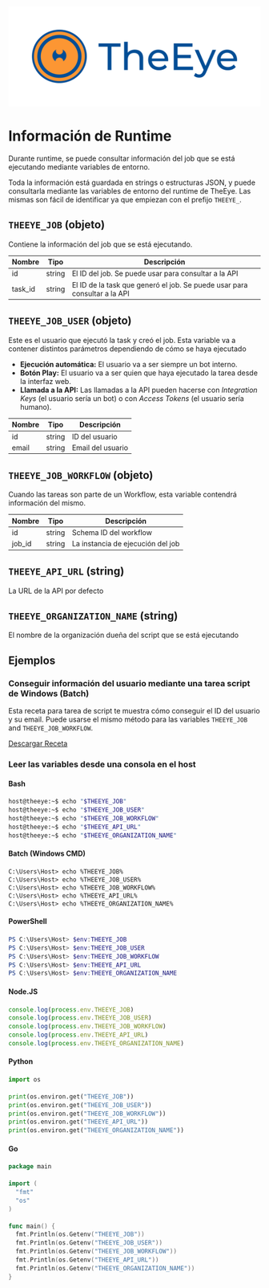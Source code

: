 [![theeye.io](images/logo-theeye-theOeye-logo2.png)](https://theeye.io/en/index.html)

# Información de Runtime

Durante runtime, se puede consultar información del job que se está ejecutando mediante variables de entorno.

Toda la información está guardada en strings o estructuras JSON, y puede consultarla mediante las variables de entorno del runtime de TheEye. Las mismas son fácil de identificar ya que empiezan con el prefijo `THEEYE_`.

## `THEEYE_JOB` (objeto)

Contiene la información del job que se está ejecutando.

| Nombre  | Tipo   | Descripción                                                               |
| ------- | ------ | ------------------------------------------------------------------------- |
| id      | string | El ID del job. Se puede usar para consultar a la API                      |
| task_id | string | El ID de la task que generó el job. Se puede usar para consultar a la API |

## `THEEYE_JOB_USER` (objeto)

Este es el usuario que ejecutó la task y creó el job. Esta variable va a contener distintos parámetros dependiendo de cómo se haya ejecutado

* **Ejecución automática:** El usuario va a ser siempre un bot interno.
* **Botón Play:** El usuario va a ser quien que haya ejecutado la tarea desde la interfaz web.
* **Llamada a la API:** Las llamadas a la API pueden hacerse con *Integration Keys* (el usuario sería un bot) o con *Access Tokens* (el usuario sería humano).

| Nombre | Tipo   | Descripción       |
| ------ | ------ | ----------------- |
| id     | string | ID del usuario    |
| email  | string | Email del usuario |

## `THEEYE_JOB_WORKFLOW` (objeto)

Cuando las tareas son parte de un Workflow, esta variable contendrá información del mismo.

| Nombre  | Tipo   | Descripción                       |
| ------- | ------ | --------------------------------- |
| id      | string | Schema ID del workflow            |
| job_id  | string | La instancia de ejecución del job |

## `THEEYE_API_URL` (string)

La URL de la API por defecto

## `THEEYE_ORGANIZATION_NAME` (string)

El nombre de la organización dueña del script que se está ejecutando

## Ejemplos

###  Conseguir información del usuario mediante una tarea script de Windows (Batch)

Esta receta para tarea de script te muestra cómo conseguir el ID del usuario y su email. Puede usarse el mismo método para las variables `THEEYE_JOB` and `THEEYE_JOB_WORKFLOW`.

[Descargar Receta](https://raw.githubusercontent.com/theeye-io/theeye-docs/master/docs/assets/recipes/check_theeye_env_vars.json)

### Leer las variables desde una consola en el host

<!-- tabs:start -->

#### **Bash**

```bash
host@theeye:~$ echo "$THEEYE_JOB"
host@theeye:~$ echo "$THEEYE_JOB_USER"
host@theeye:~$ echo "$THEEYE_JOB_WORKFLOW"
host@theeye:~$ echo "$THEEYE_API_URL"
host@theeye:~$ echo "$THEEYE_ORGANIZATION_NAME"
```

#### **Batch (Windows CMD)**

```batch
C:\Users\Host> echo %THEEYE_JOB%
C:\Users\Host> echo %THEEYE_JOB_USER%
C:\Users\Host> echo %THEEYE_JOB_WORKFLOW%
C:\Users\Host> echo %THEEYE_API_URL%
C:\Users\Host> echo %THEEYE_ORGANIZATION_NAME%
```

#### **PowerShell**

```powershell
PS C:\Users\Host> $env:THEEYE_JOB
PS C:\Users\Host> $env:THEEYE_JOB_USER
PS C:\Users\Host> $env:THEEYE_JOB_WORKFLOW
PS C:\Users\Host> $env:THEEYE_API_URL
PS C:\Users\Host> $env:THEEYE_ORGANIZATION_NAME
```

#### **Node.JS**

```javascript
console.log(process.env.THEEYE_JOB)
console.log(process.env.THEEYE_JOB_USER)
console.log(process.env.THEEYE_JOB_WORKFLOW)
console.log(process.env.THEEYE_API_URL)
console.log(process.env.THEEYE_ORGANIZATION_NAME)
```

#### **Python**

```python
import os

print(os.environ.get("THEEYE_JOB"))
print(os.environ.get("THEEYE_JOB_USER"))
print(os.environ.get("THEEYE_JOB_WORKFLOW"))
print(os.environ.get("THEEYE_API_URL"))
print(os.environ.get("THEEYE_ORGANIZATION_NAME"))
```

#### **Go**

```go
package main

import (
  "fmt"
  "os"
)

func main() {
  fmt.Println(os.Getenv("THEEYE_JOB"))
  fmt.Println(os.Getenv("THEEYE_JOB_USER"))
  fmt.Println(os.Getenv("THEEYE_JOB_WORKFLOW"))
  fmt.Println(os.Getenv("THEEYE_API_URL"))
  fmt.Println(os.Getenv("THEEYE_ORGANIZATION_NAME"))
}
```
<!-- tabs:end -->
